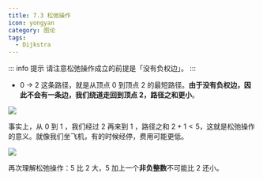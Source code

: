 ```yaml
---
title: 7.3 松弛操作
icon: yongyan
category: 图论
tags:
  - Dijkstra
---
```


::: info 提示
请注意松弛操作成立的前提是「没有负权边」。
:::


+ 0 -> 2 这条路径，就是从顶点 0 到顶点 2 的最短路径。**由于没有负权边，因此不会有一条边，我们绕道走回到顶点 2，路径之和更小**。

![](https://tva1.sinaimg.cn/large/008i3skNgy1gxa96kq086j31dy0bkq3q.jpg)

事实上，从 0 到 1 ，我们经过 2 再来到 1 ，路径之和 $2 + 1 < 5$，这就是松弛操作的意义。就像我们坐飞机，有的时候经停，费用可能更低。

![](https://tva1.sinaimg.cn/large/008i3skNgy1gxa96nvc68j31n20dwdho.jpg)

再次理解松弛操作：$5$ 比 $2$ 大，$5$ 加上一个**非负整数**不可能比 $2$ 还小。
